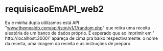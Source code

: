 # requisicaoEmAPI_web2
Eu e minha dupla utilizamos está API "www.themealdb.com/api/json/v1/1/random.php" que retira uma receita aleatória de um banco de dados próprio. É esperado que ao imprimir em ' http://localhost:3000/' apareça de cima pra baixo respectivamente: o nome da receita, uma imagem da receita e as instruções de preparo. 
